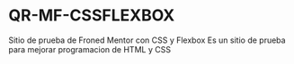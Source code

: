 # QR-MF-CSSFLEXBOX
Sitio de prueba de Froned Mentor con CSS y Flexbox
Es un sitio de prueba para mejorar programacion de HTML y CSS

